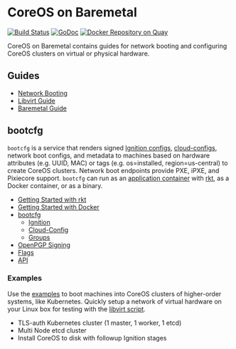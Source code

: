 
# CoreOS on Baremetal

[![Build Status](https://travis-ci.org/coreos/coreos-baremetal.svg?branch=master)](https://travis-ci.org/coreos/coreos-baremetal) [![GoDoc](https://godoc.org/github.com/coreos/coreos-baremetal?status.png)](https://godoc.org/github.com/coreos/coreos-baremetal) [![Docker Repository on Quay](https://quay.io/repository/coreos/bootcfg/status "Docker Repository on Quay")](https://quay.io/repository/coreos/bootcfg)

CoreOS on Baremetal contains guides for network booting and configuring CoreOS clusters on virtual or physical hardware.

## Guides

* [Network Booting](Documentation/network-booting.md)
* [Libvirt Guide](Documentation/virtual-hardware.md)
* [Baremetal Guide](Documentation/physical-hardware.md)

## bootcfg

`bootcfg` is a service that renders signed [Ignition configs](https://coreos.com/ignition/docs/latest/what-is-ignition.html), [cloud-configs](https://coreos.com/os/docs/latest/cloud-config.html), network boot configs, and metadata to machines based on hardware attributes (e.g. UUID, MAC) or tags (e.g. os=installed, region=us-central) to create CoreOS clusters. Network boot endpoints provide PXE, iPXE, and Pixiecore support. `bootcfg` can run as an [application container](https://github.com/appc/spec) with [rkt](https://coreos.com/rkt/docs/latest/), as a Docker container, or as a binary.

* [Getting Started with rkt](Documentation/getting-started-rkt.md)
* [Getting Started with Docker](Documentation/getting-started-docker.md)
* [bootcfg](Documentation/bootcfg.md)
    * [Ignition](Documentation/ignition.md)
    * [Cloud-Config](Documentation/cloud-config.md)
    * [Groups](Documentation/bootcfg.md#groups-and-metadata)
* [OpenPGP Signing](Documentation/openpgp.md)
* [Flags](Documentation/config.md)
* [API](Documentation/api.md)

### Examples

Use the [examples](examples) to boot machines into CoreOS clusters of higher-order systems, like Kubernetes. Quickly setup a network of virtual hardware on your Linux box for testing with the [libvirt script](scripts/libvirt).

* TLS-auth Kubernetes cluster (1 master, 1 worker, 1 etcd)
* Multi Node etcd cluster
* Install CoreOS to disk with followup Ignition stages
